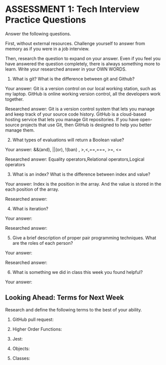 # ASSESSMENT 1: Tech Interview Practice Questions
Answer the following questions.

First, without external resources. Challenge yourself to answer from memory as if you were in a job interview.

Then, research the question to expand on your answer. Even if you feel you have answered the question completely, there is always something more to learn. Write your researched answer in your OWN WORDS.

1. What is git? What is the difference between git and Github?

  Your answer: Git is a version control on our local working station, such as my laptop.
               GitHub is online working version control, all the developers work together.

  Researched answer: Git is a version control system that lets you manage and keep track of your source code history. GitHub is a cloud-based hosting service that lets you manage Git repositories. If you have open-source projects that use Git, then GitHub is designed to help you better manage them.



2. What types of evaluations will return a Boolean value?

  Your answer: &&(and), ||(or), !(ban) , >,<,==,===, >=, <=

  Researched answer: Equality operators,Relational operators,Logical operators



3. What is an index? What is the difference between index and value?

  Your answer: Index is the position in the array. And the value is stored in the each position of the array.

  Researched answer:



4. What is iteration?

  Your answer:

  Researched answer:



5. Give a brief description of proper pair programming techniques. What are the roles of each person?

  Your answer:

  Researched answer:



6. What is something we did in class this week you found helpful?  

  Your answer:



## Looking Ahead: Terms for Next Week

Research and define the following terms to the best of your ability.

1. GitHub pull request:

2. Higher Order Functions:

3. Jest:

4. Objects:

5. Classes:
